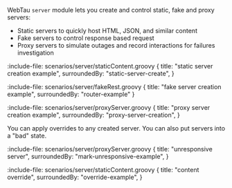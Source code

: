 WebTau `server` module lets you create and control static, fake and proxy servers:

* Static servers to quickly host HTML, JSON, and similar content 
* Fake servers to control response based request 
* Proxy servers to simulate outages and record interactions for failures investigation

:include-file: scenarios/server/staticContent.groovy {
  title: "static server creation example",
  surroundedBy: "static-server-create",
}

:include-file: scenarios/server/fakeRest.groovy {
  title: "fake server creation example",
  surroundedBy: "router-example"
}

:include-file: scenarios/server/proxyServer.groovy {
  title: "proxy server creation example",
  surroundedBy: "proxy-server-creation",
}

You can apply overrides to any created server. You can also put servers into a "bad" state.

:include-file: scenarios/server/proxyServer.groovy {
  title: "unresponsive server",
  surroundedBy: "mark-unresponsive-example",
}

:include-file: scenarios/server/staticContent.groovy {
  title: "content override",
  surroundedBy: "override-example",
}
